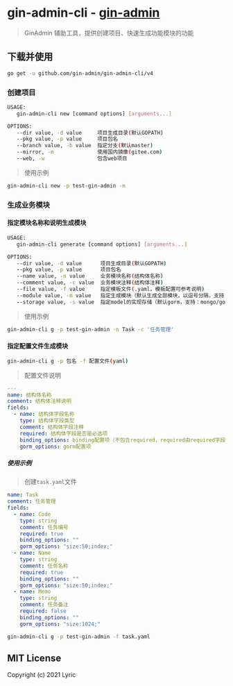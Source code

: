 # gin-admin-cli - [gin-admin](https://github.com/LyricTian/gin-admin)

> GinAdmin 辅助工具，提供创建项目、快速生成功能模块的功能

## 下载并使用

```bash
go get -u github.com/gin-admin/gin-admin-cli/v4
```

### 创建项目

```bash
USAGE:
   gin-admin-cli new [command options] [arguments...]

OPTIONS:
   --dir value, -d value     项目生成目录(默认GOPATH)
   --pkg value, -p value     项目包名
   --branch value, -b value  指定分支(默认master)
   --mirror, -m              使用国内镜像(gitee.com)
   --web, -w                 包含web项目
```

> 使用示例

```bash
gin-admin-cli new -p test-gin-admin -m
```

### 生成业务模块

#### 指定模块名称和说明生成模块

```bash
USAGE:
   gin-admin-cli generate [command options] [arguments...]

OPTIONS:
   --dir value, -d value      项目生成目录(默认GOPATH)
   --pkg value, -p value      项目包名
   --name value, -n value     业务模块名称(结构体名称)
   --comment value, -c value  业务模块注释(结构体注释)
   --file value, -f value     指定模板文件(.yaml，模板配置可参考说明)
   --module value, -m value   指定生成模块（默认生成全部模块，以逗号分隔，支持：schema,model,bll,api,mock,router）
   --storage value, -s value  指定model的实现存储（默认gorm，支持：mongo/gorm）
```

> 使用示例

```bash
gin-admin-cli g -p test-gin-admin -n Task -c '任务管理'
```

#### 指定配置文件生成模块

```bash
gin-admin-cli g -p 包名 -f 配置文件(yaml)
```

> 配置文件说明

```yaml
---
name: 结构体名称
comment: 结构体注释说明
fields:
  - name: 结构体字段名称
    type: 结构体字段类型
    comment: 结构体字段注释
    required: 结构体字段是否是必选项
    binding_options: binding配置项（不包含required，required由required字段控制）
    gorm_options: gorm配置项
```

##### 使用示例

> 创建`task.yaml`文件

```yaml
name: Task
comment: 任务管理
fields:
  - name: Code
    type: string
    comment: 任务编号
    required: true
    binding_options: ""
    gorm_options: "size:50;index;"
  - name: Name
    type: string
    comment: 任务名称
    required: true
    binding_options: ""
    gorm_options: "size:50;index;"
  - name: Memo
    type: string
    comment: 任务备注
    required: false
    binding_options: ""
    gorm_options: "size:1024;"
```

```bash
gin-admin-cli g -p test-gin-admin -f task.yaml
```

## MIT License

  Copyright (c) 2021 Lyric
